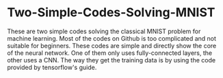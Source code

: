 # Two-Simple-Codes-Solving-MNIST
These are two simple codes solving the classical MNIST problem for machine learning. Most of the codes on Github is too complicated and not suitable for beginners. These codes are simple and directly show the core of the neural network. One of them only uses fully-connected layers, the other uses a CNN. The way they get the training data is by using the code provided by tensorflow's guide. 
